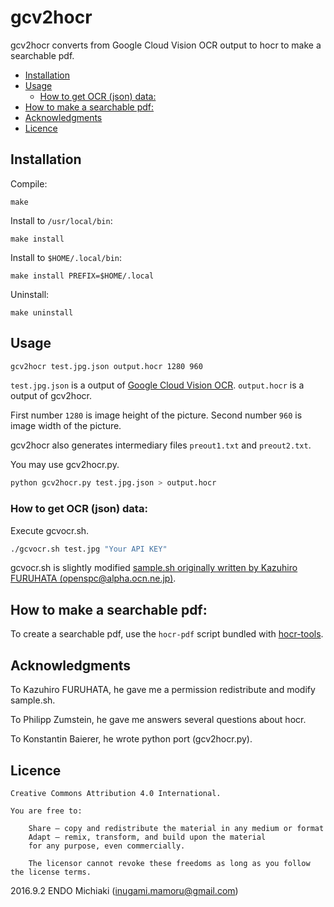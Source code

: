 # gcv2hocr
gcv2hocr converts from Google Cloud Vision OCR output to hocr to make a searchable pdf.

<!-- BEGIN-MARKDOWN-TOC -->
* [Installation](#installation)
* [Usage](#usage)
	* [How to get OCR (json) data:](#how-to-get-ocr-json-data)
* [How to make a searchable pdf:](#how-to-make-a-searchable-pdf)
* [Acknowledgments](#acknowledgments)
* [Licence](#licence)

<!-- END-MARKDOWN-TOC -->

## Installation

Compile:

```
make
```

Install to `/usr/local/bin`:

```
make install
```

Install to `$HOME/.local/bin`:

```
make install PREFIX=$HOME/.local
```

Uninstall:

```
make uninstall
```

## Usage

```sh
gcv2hocr test.jpg.json output.hocr 1280 960
```

`test.jpg.json` is a output of [Google Cloud Vision OCR](https://cloud.google.com/vision/docs/).
`output.hocr` is a output of gcv2hocr.

First number `1280` is image height of the picture.
Second number `960` is image width of the picture.

gcv2hocr also generates intermediary files `preout1.txt` and `preout2.txt`.

You may use gcv2hocr.py.

```sh
python gcv2hocr.py test.jpg.json > output.hocr
```

### How to get OCR (json) data:

Execute gcvocr.sh.

```sh
./gcvocr.sh test.jpg "Your API KEY"
```

gcvocr.sh is slightly modified [sample.sh originally written by Kazuhiro
FURUHATA (openspc@alpha.ocn.ne.jp)](http://www.openspc2.org/reibun/CloudVision/v1/code/bash/0002/index.html).

## How to make a searchable pdf:

To create a searchable pdf, use the `hocr-pdf` script bundled with
[hocr-tools](https://github.com/tmbdev/hocr-tools).

## Acknowledgments

To Kazuhiro FURUHATA, he gave me a permission redistribute and modify sample.sh.

To Philipp Zumstein, he gave me answers several questions about hocr.

To Konstantin Baierer, he wrote python port (gcv2hocr.py).

## Licence

```
Creative Commons Attribution 4.0 International.

You are free to:

    Share — copy and redistribute the material in any medium or format
    Adapt — remix, transform, and build upon the material
    for any purpose, even commercially.

    The licensor cannot revoke these freedoms as long as you follow the license terms.
```

2016.9.2 ENDO Michiaki (inugami.mamoru@gmail.com)

